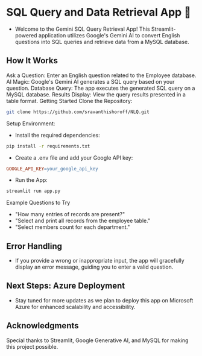 # SQL Query and Data Retrieval App 🚀
 - Welcome to the Gemini SQL Query Retrieval App! This Streamlit-powered application utilizes Google's Gemini AI to convert English questions into SQL queries and retrieve data from a MySQL database.

## How It Works
Ask a Question: Enter an English question related to the Employee database.
AI Magic: Google's Gemini AI generates a SQL query based on your question.
Database Query: The app executes the generated SQL query on a MySQL database.
Results Display: View the query results presented in a table format.
Getting Started
Clone the Repository:

```bash
git clone https://github.com/sravanthishoroff/NLQ.git
```

Setup Environment:

- Install the required dependencies:
```bash
pip install -r requirements.txt
```

- Create a .env file and add your Google API key:
```makefile
GOOGLE_API_KEY=your_google_api_key
```
- Run the App:
```bash
streamlit run app.py
```
 Example Questions to Try
- "How many entries of records are present?"
- "Select and print all records from the employee table."
- "Select members count for each department."
  
## Error Handling
- If you provide a wrong or inappropriate input, the app will gracefully display an error message, guiding you to enter a valid question.

## Next Steps: Azure Deployment
- Stay tuned for more updates as we plan to deploy this app on Microsoft Azure for enhanced scalability and accessibility.

## Acknowledgments
Special thanks to Streamlit, Google Generative AI, and MySQL for making this project possible.
